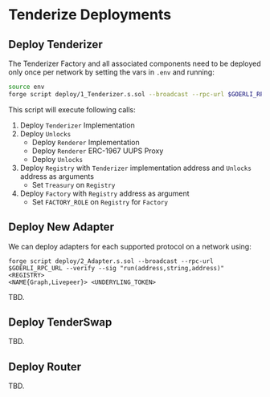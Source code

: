 # Tenderize Deployments

## Deploy Tenderizer

The Tenderizer Factory and all associated components need to be deployed only once per network by setting the vars in
`.env` and running:

```bash
source env
forge script deploy/1_Tenderizer.s.sol --broadcast --rpc-url $GOERLI_RPC_URL --verify
```

This script will execute following calls:

1. Deploy `Tenderizer` Implementation
2. Deploy `Unlocks`
    - Deploy `Renderer` Implementation
    - Deploy `Renderer` ERC-1967 UUPS Proxy
    - Deploy `Unlocks`
3. Deploy `Registry` with `Tenderizer` implementation address and `Unlocks` address as arguments
    - Set `Treasury` on `Registry`
4. Deploy `Factory` with `Registry` address as argument
    - Set `FACTORY_ROLE` on `Registry` for `Factory`

## Deploy New Adapter

We can deploy adapters for each supported protocol on a network using:

```
forge script deploy/2_Adapter.s.sol --broadcast --rpc-url $GOERLI_RPC_URL --verify --sig "run(address,string,address)" <REGISTRY>
<NAME{Graph,Livepeer}> <UNDERYLING_TOKEN>
```

TBD.

## Deploy TenderSwap

TBD.

## Deploy Router

TBD.
